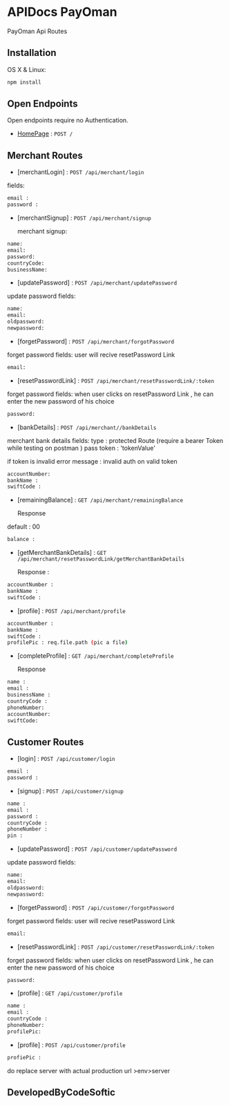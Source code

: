 # APIDocs PayOman

PayOman Api Routes

## Installation

OS X & Linux:

```sh
npm install
```
## Open Endpoints
Open endpoints require no Authentication.

* [HomePage](login.md) : `POST /`

## Merchant Routes

* [merchantLogin] : `POST /api/merchant/login`

fields:

```sh
email :
password :
```

 

* [merchantSignup] : `POST /api/merchant/signup`

  merchant signup:

```sh
name:
email:
password:
countryCode:
businessName:
```


* [updatePassword] : `POST /api/merchant/updatePassword`

update password fields:

```sh
name:
email:
oldpassword:
newpassword:
```


* [forgetPassword] : `POST /api/merchant/forgotPassword`

forget password fields:
user will recive resetPassword Link
```sh
email:
```
      

* [resetPasswordLink] : `POST /api/merchant/resetPasswordLink/:token`

forget password fields:
when user clicks on resetPassword Link , he can enter the new password of his choice
```sh
password:
```
      


* [bankDetails] :     `POST /api/merchant//bankDetails`
     
merchant bank details fields:
type : protected Route (require a bearer Token while testing on postman )
pass token : 'tokenValue'

if token is invalid 
error message : invalid auth
on valid token 
```sh
accountNumber:
bankName :
swiftCode :
```



* [remainingBalance] : `GET /api/merchant/remainingBalance`

   Response

default : 00

```sh
balance : 
```



* [getMerchantBankDetails] : `GET /api/merchant/resetPasswordLink/getMerchantBankDetails`  

   Response :

```sh
accountNumber : 
bankName :
swiftCode :
```

* [profile] : `POST /api/merchant/profile`
  
```sh
accountNumber : 
bankName :
swiftCode :
profilePic : req.file.path (pic a file)
```

* [completeProfile] : `GET /api/merchant/completeProfile`

   Response

```sh
name : 
email :
businessName :
countryCode : 
phoneNumber:
accountNumber:
swiftCode:
```



## Customer Routes

* [login] : `POST /api/customer/login`

```sh
email :
password :
```

* [signup] : `POST /api/customer/signup`

```sh
name :
email :
password :
countryCode :
phoneNumber :
pin :

```


* [updatePassword] : `POST /api/customer/updatePassword`

update password fields:

```sh
name:
email:
oldpassword:
newpassword:
```

* [forgetPassword] : `POST /api/customer/forgotPassword`

forget password fields:
user will recive resetPassword Link
```sh
email:
````


* [resetPasswordLink] : `POST /api/customer/resetPasswordLink/:token`

forget password fields:
when user clicks on resetPassword Link , he can enter the new password of his choice
```sh
password:
```
      

* [profile] : `GET /api/customer/profile`


```sh
name : 
email :
countryCode : 
phoneNumber:
profilePic:
```

* [profile] : `POST /api/customer/profile`

```sh
profiePic :
```


do replace server with actual production url   >env>server


## DevelopedByCodeSoftic

